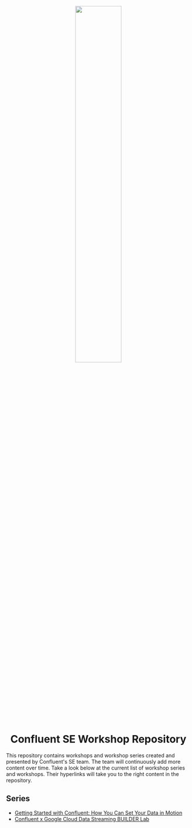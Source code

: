 <div align="center">
    <img src="images/confluent.png" width=50% height=50%>
</div>

# <div align="center">Confluent SE Workshop Repository</div>

This repository contains workshops and workshop series created and presented by Confluent's SE team. The team will continuously add more content over time. Take a look below at the current list of workshop series and workshops. Their hyperlinks will take you to the right content in the repository. 

## Series

* [Getting Started with Confluent: How You Can Set Your Data in Motion](https://github.com/jupilhwang/commercial-workshops/tree/kr-workshops/series-getting-started-with-cc)
* [Confluent x Google Cloud Data Streaming BUILDER Lab](https://github.com/jupilhwang/commercial-workshops/tree/kr-workshops/Confluent-GCP-Builder-Lab-Flink)
